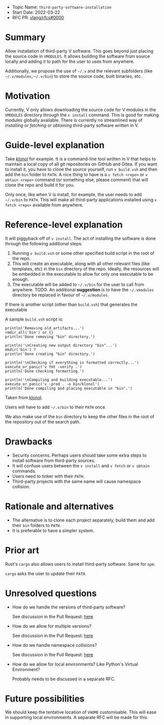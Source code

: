 - Topic Name: `third-party-software-installation`
- Start Date: 2022-03-22
- RFC PR: [vlang/rfcs#0000](https://github.com/vlang/rfcs/pull/22)
  <!-- - V Issue: [vlang/v#00000](https://github.com/vlang/v/issues/00000) -->

# Summary

Allow installation of third-party V software.
This goes beyond just placing the source code in `VMODULES`.
It allows building the software from source locally and adding it to path for the user to uses from anywhere.

Additionally, we propose the use of `~/.v` and the relevant subfolders (like `~/.v/modules`, `~/.v/bin`) to store the source code, built binaries, etc.

# Motivation

Currently, V only allows downloading the source code for V modules in the `VMODULES` directory through the `v install` command.
This is good for making modules globally available. There is currently no streamlined way of _installing_ or _fetching_ or _obtaining_ third-party software written in V.

# Guide-level explanation

Take [_klonol_](https://github.com/hungrybluedev/klonol) for example.
It is a command-line tool written in V that helps to maintain a local copy of all git repositories on GitHub and Gitea.
If you want to install it, you have to clone the source yourself, run `v build.vsh` and then add the `bin` folder to `PATH`.
A nice thing to have is a `v fetch <repo>` or `v obtain <repo>` command (or something else, please comment) that will clone the repo and build it for you.

Only once, like when V is install, for example, the user needs to add `~/.v/bin` to `PATH`.
This will make all third-party applications installed using `v fetch <repo>` available from anywhere.

# Reference-level explanation

It will piggyback off of `v install`.
The act of installing the software is done through the following additional steps:

1. Running `v build.vsh` or some other specified build script in the root of the repo.
2. This will create an executable, along with all other
   relevant files (like templates, etc) in the `bin` directory of the repo. Ideally, the resources will be embedded in the executable to allow for only one executable to be enough.
3. The executable will be added to `~/.v/bin` for the user to call from anywhere.
   TODO.
   An additional **suggestion** is to have the `~/.vmodules` directory be replaced in favour of `~/.v/modules`.

If there is another script (other than `build.vsh`) that generates the executable

A sample `build.vsh` script is:

```text
println('Removing old artifacts...')
rmdir_all('bin') or {}
println('Done removing "bin" directory.')

println('\nCreating new output directory "bin"...')
mkdir('bin') ?
println('Done creating "bin" directory.')

println('\nChecking if everything is formatted correctly...')
execute_or_panic('v fmt -verify .')
println('Done checking formatting.')

println('\nCompiling and building executable...')
execute_or_panic('v -prod . -o bin/klonol')
println('Done compiling and placing executable in "bin".')
```

Taken from [klonol](https://github.com/hungrybluedev/klonol/blob/6e36e5676542aae40e0124de13055643484bb015/build.vsh).

Users will have to add `~/.v/bin` to their `PATH` once.

We also make use of the `bin` directory to keep the other files in the root of the repository out of the search path.

# Drawbacks

- Security concerns. Perhaps users should take some extra steps to install software from third-party sources.
- It will confuse users between the `v install` and `v fetch` or `v obtain` commands.
- Users need to tinker with their `PATH`.
- Third-party projects with the same name will cause namespace collision.

# Rationale and alternatives

- The alternative is to clone each project separately, build them and add their `bin` folders to `PATH`.
- It is preferable to have a simpler system.

# Prior art

Rust's `cargo` also allows users to install third-party software. Same for `npm`.

`cargo` asks the user to update their `PATH`.

# Unresolved questions

- How do we handle the versions of third-party software?

  See discussion in the Pull Request: [here](https://github.com/vlang/rfcs/pull/22#issuecomment-1075975185)

- How do we allow for multiple versions?

  See discussion in the Pull Request: [here](https://github.com/vlang/rfcs/pull/22#issuecomment-1075975185)

- How do we handle namespace collisions?

  See discussion in the Pull Request: [here](https://github.com/vlang/rfcs/pull/22#issuecomment-1075975185)

- How do we allow for local environments? Like Python's Virtual Environment?

  Probably needs to be discussed in a separate RFC.

# Future possibilities

We should keep the tentative location of `VHOME` customisable.
This will ease in supporting local environments.
A separate RFC will be made for this.
